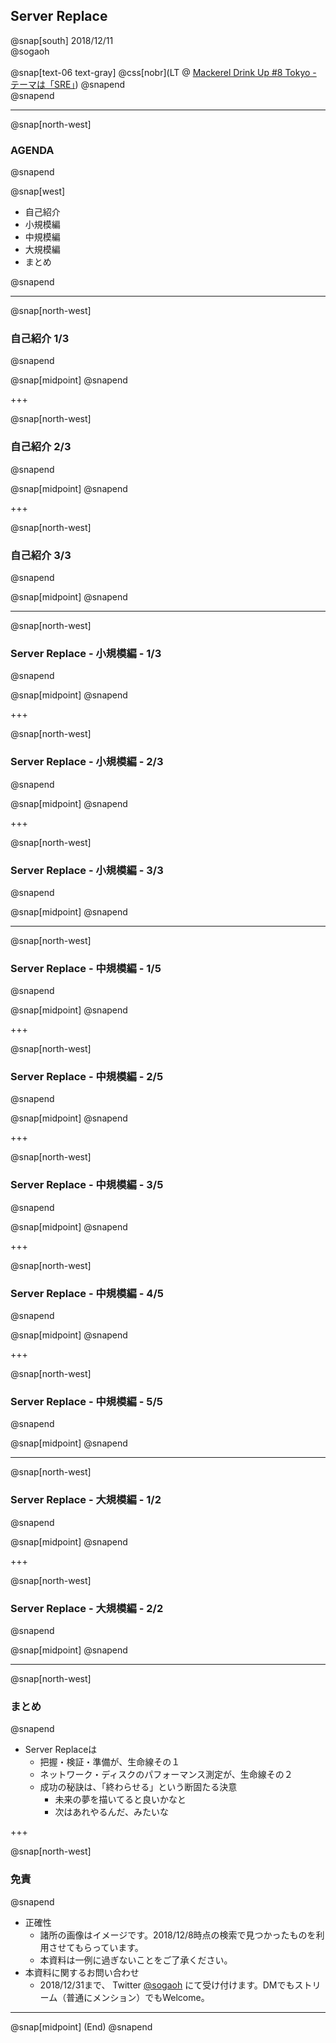 ## Server Replace

@snap[south]
2018/12/11  
@sogaoh  
<br>
@snap[text-06 text-gray]
@css[nobr](LT @ [Mackerel Drink Up #8 Tokyo - テーマは「SRE」](https://mackerelio.connpass.com/event/106805/))
@snapend
<br>
@snapend

---
@snap[north-west]
### AGENDA
@snapend

@snap[west]
<ul>
<li>自己紹介</li>
<li>小規模編</li>
<li>中規模編</li>
<li>大規模編</li>
<li>まとめ</li>
</ul>
@snapend


---

@snap[north-west]
### 自己紹介 1/3
@snapend

@snap[midpoint]
@snapend

+++

@snap[north-west]
### 自己紹介 2/3
@snapend

@snap[midpoint]
@snapend

+++

@snap[north-west]
### 自己紹介 3/3
@snapend

@snap[midpoint]
@snapend


---

@snap[north-west]
### Server Replace  - 小規模編 -  1/3
@snapend

@snap[midpoint]
@snapend

+++

@snap[north-west]
### Server Replace  - 小規模編 -  2/3
@snapend

@snap[midpoint]
@snapend

+++

@snap[north-west]
### Server Replace  - 小規模編 -  3/3
@snapend

@snap[midpoint]
@snapend


---

@snap[north-west]
### Server Replace  - 中規模編 -  1/5
@snapend

@snap[midpoint]
@snapend

+++

@snap[north-west]
### Server Replace  - 中規模編 -  2/5
@snapend

@snap[midpoint]
@snapend

+++

@snap[north-west]
### Server Replace  - 中規模編 -  3/5
@snapend

@snap[midpoint]
@snapend

+++

@snap[north-west]
### Server Replace  - 中規模編 -  4/5
@snapend

@snap[midpoint]
@snapend

+++

@snap[north-west]
### Server Replace  - 中規模編 -  5/5
@snapend

@snap[midpoint]
@snapend


---

@snap[north-west]
### Server Replace  - 大規模編 -  1/2
@snapend

@snap[midpoint]
@snapend

+++

@snap[north-west]
### Server Replace  - 大規模編 -  2/2
@snapend

@snap[midpoint]
@snapend


---

@snap[north-west]
### まとめ
@snapend

- Server Replaceは
    - 把握・検証・準備が、生命線その１
    - ネットワーク・ディスクのパフォーマンス測定が、生命線その２
    - 成功の秘訣は、「終わらせる」という断固たる決意
        - 未来の夢を描いてると良いかなと
        - 次はあれやるんだ、みたいな

+++

@snap[north-west]
### 免責
@snapend

- 正確性
    - 諸所の画像はイメージです。2018/12/8時点の検索で見つかったものを利用させてもらっています。
    - 本資料は一例に過ぎないことをご了承ください。
- 本資料に関するお問い合わせ
    - 2018/12/31まで、 Twitter [@sogaoh](http://twitter.com/sogaoh) にて受け付けます。DMでもストリーム（普通にメンション）でもWelcome。


---

@snap[midpoint]
(End)
@snapend
